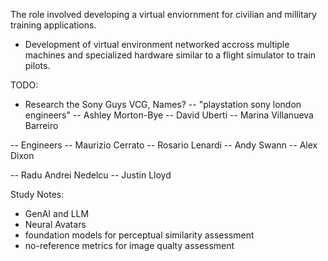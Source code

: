 <!-- markdownlint-disable MD041 -->

The role involved developing a virtual enviornment for civilian and millitary training applications.

* Development of virtual environment networked accross multiple machines and specialized hardware similar to a flight simulator to train pilots.

<!-- markdownlint-disable MD041 -->

TODO:
- Research the Sony Guys VCG, Names?
-- "playstation sony london engineers"
-- Ashley Morton-Bye
-- David Uberti
-- Marina Villanueva Barreiro

-- Engineers
-- Maurizio Cerrato
-- Rosario Lenardi
-- Andy Swann
-- Alex Dixon

-- Radu Andrei Nedelcu
-- Justin Lloyd

Study Notes:
- GenAI and LLM
- Neural Avatars
- foundation models for perceptual similarity assessment
- no-reference metrics for image qualty assessment